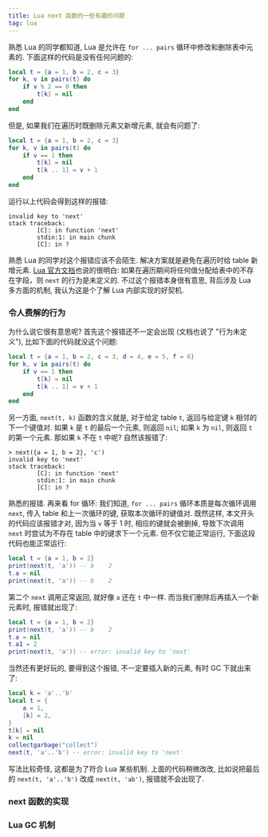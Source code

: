 ```yaml
---
title: Lua next 函数的一些有趣的问题
tag: lua
---
```

熟悉 Lua 的同学都知道, Lua 是允许在 `for ... pairs` 循环中修改和删除表中元素的. 下面这样的代码是没有任何问题的:

```lua
local t = {a = 1, b = 2, c = 3}
for k, v in pairs(t) do
    if v % 2 == 0 then
        t[k] = nil
    end
end
```

但是, 如果我们在遍历时既删除元素又新增元素, 就会有问题了:

```lua
local t = {a = 1, b = 2, c = 3}
for k, v in pairs(t) do
    if v == 1 then
        t[k] = nil
        t[k .. 1] = v + 1
    end
end
```

运行以上代码会得到这样的报错:

```
invalid key to 'next'
stack traceback:
        [C]: in function 'next'
        stdin:1: in main chunk
        [C]: in ?
```

熟悉 Lua 的同学对这个报错应该不会陌生. 解决方案就是避免在遍历时给 table 新增元素. [Lua 官方文档](https://www.lua.org/manual/5.3/manual.html#pdf-next)也说的很明白: 如果在遍历期间将任何值分配给表中的不存在字段，则 `next` 的行为是未定义的. 不过这个报错本身很有意思, 背后涉及 Lua 多方面的机制, 我认为这是个了解 Lua 内部实现的好契机.

### 令人费解的行为

为什么说它很有意思呢? 首先这个报错还不一定会出现 (文档也说了 "行为未定义"), 比如下面的代码就没这个问题:

```lua
local t = {a = 1, b = 2, c = 3, d = 4, e = 5, f = 6}
for k, v in pairs(t) do
    if v == 1 then
        t[k] = nil
        t[k .. 1] = v + 1
    end
end
```

另一方面, `next(t, k)` 函数的含义就是, 对于给定 table `t`, 返回与给定键 `k` 相邻的下一个键值对. 如果 `k` 是 `t` 的最后一个元素, 则返回 `nil`; 如果 `k` 为 `nil`, 则返回 `t` 的第一个元素. 那如果 `k` 不在 `t` 中呢? 自然该报错了:

```
> next({a = 1, b = 2}, 'c')
invalid key to 'next'
stack traceback:
        [C]: in function 'next'
        stdin:1: in main chunk
        [C]: in ?
```

熟悉的报错. 再来看 for 循环: 我们知道, `for ... pairs` 循环本质是每次循环调用 `next`, 传入 table 和上一次循环的键, 获取本次循环的键值对. 既然这样, 本文开头的代码应该报错才对, 因为当 `v` 等于 1 时, 相应的键就会被删掉, 导致下次调用 `next` 时尝试为不存在 table 中的键求下一个元素. 但不仅它能正常运行, 下面这段代码也能正常运行:

```lua
local t = {a = 1, b = 2}
print(next(t, 'a')) -- b    2
t.a = nil
print(next(t, 'a')) -- b    2
```

第二个 `next` 调用正常返回, 就好像 `a` 还在 `t` 中一样. 而当我们删除后再插入一个新元素时, 报错就出现了:

```lua
local t = {a = 1, b = 2}
print(next(t, 'a')) -- b    2
t.a = nil
t.a1 = 2
print(next(t, 'a')) -- error: invalid key to 'next'
```

当然还有更好玩的, 要得到这个报错, 不一定要插入新的元素, 有时 GC 下就出来了:

```lua
local k = 'a'..'b'
local t = {
    a = 1,
    [k] = 2,
}
t[k] = nil
k = nil
collectgarbage("collect")
next(t, 'a'..'b') -- error: invalid key to 'next'
```

写法比较奇怪, 这都是为了符合 Lua 某些机制. 上面的代码稍微改改, 比如说把最后的 `next(t, 'a'..'b')` 改成 `next(t, 'ab')`, 报错就不会出现了.

### next 函数的实现

### Lua GC 机制
